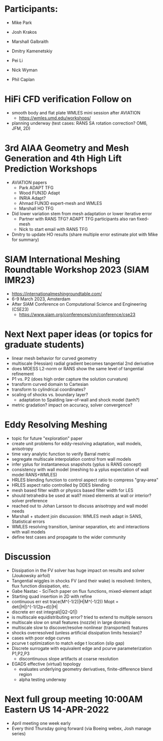 
# Participants:
- Mike Park
- Josh Krakos
- Marshall Galbraith
- Dmitry Kamenetskiy
- Pei Li

- Nick Wyman
- Phil Caplan

# HiFi CFD verification Follow on
  - smooth body and flat plate WMLES mini session after AVIATION
    - https://wmles.umd.edu/workshops/
  - planning underway (test cases: RANS SA rotation correction? OM6, JFM, 2D)

# 3rd AIAA Geometry and Mesh Generation and 4th High Lift Prediction Workshops
  - AVIATION papers
    - Park ADAPT TFG
    - Wood FUN3D Adapt
    - INRIA Adapt?
    - Ahmad FUN3D expert-mesh and WMLES
    - Marshall HO TFG
  - Did lower variation stem from mesh adaptation or lower iterative error
    - Partner with RANS TFG? ADAPT TFG participants also ran fixed-mesh
    - Nick to start email with RANS TFG
  - Dmitry to update HO results (share multiple error estimate plot with Mike for summary)
    
# SIAM International Meshing Roundtable Workshop 2023 (SIAM IMR23)
- https://internationalmeshingroundtable.com/
- 6-9 March 2023, Amsterdam
- After SIAM Conference on Computational Science and Engineering (CSE23)
  - https://www.siam.org/conferences/cm/conference/cse23

# Next Next paper ideas (or topics for graduate students)
- linear mesh behavior for curved geometry
- multiscale (Hessian) radial gradient becomes tangential 2nd derivative
- does MOESS L2-norm or RANS show the same level of tangential refinement
- P1 vs. P2 (does high order capture the solution curvature)
- transform curved domain to Cartesian
- transform to cylindrical coordinates?
- scaling of shocks vs. boundary layer?
  - adaptation to Spalding law-of-wall and shock model (tanh?)
- metric gradation? impact on accuracy, solver convergence? 

# Eddy Resolving Meshing
- topic for future "exploration" paper
- create unit problems for eddy-resolving adaptation, wall models, anisotropy
- time vary analytic function to verify Barral metric
- segregate multiscale interpolation control from wall models
- infer yplus for instantaneous snapshots (yplus is RANS concept)
- consistency with wall model (meshing to a yplus expectation of wall model RANS+WMLES)
- HRLES blending function to control aspect ratio to compress "gray-area"
- HRLES aspect ratio controlled by DDES blending
- mesh based filter width or physics based filter width for LES
- should tetrahedra be used at wall? mixed elements at wall or interior? solver preference
- reached out to Johan Larsson to discuss anisotropy and wall model needs
- Marshall + student join discussion: WMLES mesh adapt in SANS, Statistical errors
- WMLES resolving transition, laminar separation, etc and interactions with wall models
- define test cases and propagate to the wider community

# Discussion
- Dissipation in the FV solver has huge impact on results and solver (Joukowsky airfoil)
- Tangential wiggles in shocks FV (and their wake) is resolved: limiters, flux function dissipation, etc.
- Gabe Nastac - SciTech paper on flux functions, mixed-element adapt
- Starting quad insertion in 2D with refine
- continuous err est trace(M^(-1/2)|H|M^(-1/2)) Mopt = det(|H|)^(-1/(2p+d))|H|
- discrete err est integral(|Q2-Q1|)
- is multiscale equidistributing error? tried to extend to multiple sensors
- multiscale slow on small features (nozzle) in large domains
- multiscale slow to discover/resolve nonlinear (transported) features
- shocks overresolved (unless artificial dissipation limits hessian)?
- cases with poor edge curves
- pcurve t optimization to match edge t location (slip gap)
- Discrete surrogate with equivalent edge and pcurve parameterization P1,P2,P3
  - discontinuous slope artifacts at coarse resolution 
- EGADS effective (virtual) topology
  - evaluates underlying geometry derivatives, finite-difference blend region
  - alpha testing underway

# Next full group meeting 10:00AM Eastern US 14-APR-2022
- April meeting one week early
- Every third Thursday going forward (via Boeing webex, Josh manage series)

